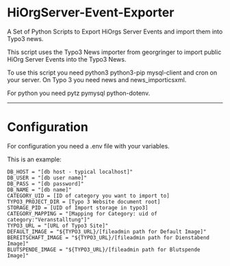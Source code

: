 # HiOrgServer-Event-Exporter
A Set of Python Scripts to Export HiOrgs Server Events and import them into Typo3 news.

This script uses the Typo3 News importer from georgringer to import public HiOrg Server Events into the Typo3 News.

To use this script you need python3 python3-pip mysql-client and cron on your server. On Typo 3 you need news and news_importicsxml.

For python you need pytz pymysql python-dotenv.

____
# Configuration

For configuration you need a .env file with your variables.

This is an example:
```
DB_HOST = "[db host - typical localhost]"
DB_USER = "[db user name]"
DB_PASS = "[db password]"
DB_NAME = "[db name]"
CATEGORY_UID = [ID of category you want to import to]
TYPO3_PROJECT_DIR = [Typo 3 Website document root]
STORAGE_PID = [UID of Import storage in typo3]
CATEGORY_MAPPING = "[Mapping for Category: uid of category:"Veranstalltung"]"
TYPO3_URL = "[URL of Typo3 Site]"
DEFAULT_IMAGE = "${TYPO3_URL}/[fileadmin path for Default Image]"
BEREITSCHAFT_IMAGE = "${TYPO3_URL}/[fileadmin path for Dienstabend Image]"
BLUTSPENDE_IMAGE = "${TYPO3_URL}/[fileadmin path for Blutspende Image]"

```
